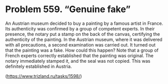 # Problem 559. “Genuine fake”

An Austrian museum decided to buy a painting by a famous artist in France. Its authenticity was confirmed by a group of competent experts. In their presence, the notary put a stamp on the back of the canvas, certifying the authenticity of the painting. In the Austrian museum, where it was delivered with all precautions, a second examination was carried out. It turned out that the painting was a fake. How could this happen? Note that a group of French experts correctly established that the painting was original. The notary immediately stamped it, and the seal was not copied. This was definitely established in Austria.

(https://www.trizland.ru/tasks/1598/)
